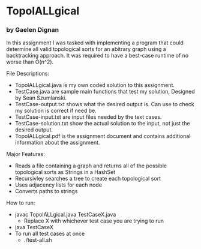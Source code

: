 # TopolALLgical
### by Gaelen Dignan

In this assignment I was tasked with implementing a program that could determine all valid topological sorts for an abitrary graph using a backtracking approach. It was required to have a best-case runtime of no worse than O(n^2).

File Descriptions:
- TopolALLgical.java is my own coded solution to this assignment.
- TestCase.java are sample main functions that test my solution, Designed by Sean Szumlanski.
- TestCase-output.txt shows what the desired output is. Can use to check my solution is correct if need be.
- TestCase-input.txt are input files needed by the text cases.
- TestCase-solution.txt show the actual solution to the input, not just the desired output.
- TopolALLgical.pdf is the assignment document and contains additional information about the assignment.

Major Features:
- Reads a file containing a graph and returns all of the possible topological sorts as Strings in a HashSet
- Recursivley searches a tree to create each topological sort
- Uses adjacency lists for each node
- Converts paths to strings

How to run:
- javac TopolALLgical.java TestCaseX.java
    - Replace X with whichever test case you are trying to run
- java TestCaseX
- To run all test cases at once
    - ./test-all.sh
